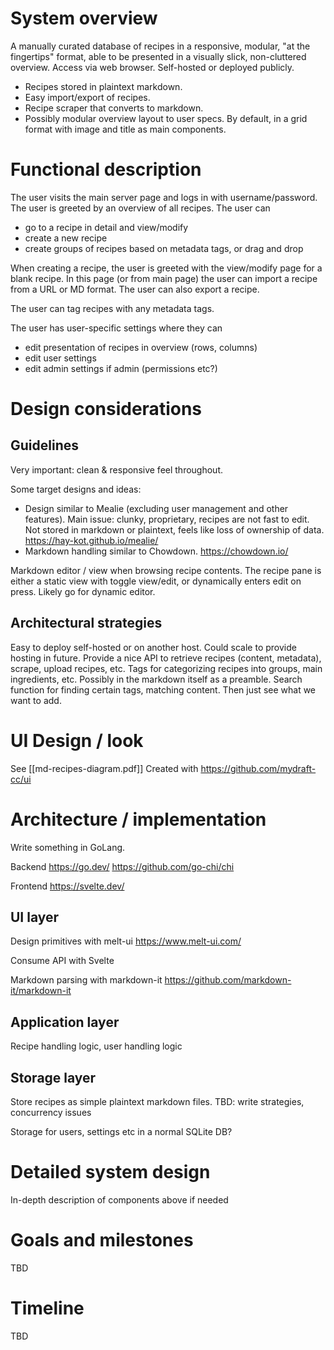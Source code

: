 # System overview

A manually curated database of recipes in a responsive, modular, "at the fingertips" format, able to be presented in a visually slick, non-cluttered overview. Access via web browser. Self-hosted or deployed publicly.

- Recipes stored in plaintext markdown. 
- Easy import/export of recipes. 
- Recipe scraper that converts to markdown. 
- Possibly modular overview layout to user specs. By default, in a grid format with image and title as main components.

# Functional description

The user visits the main server page and logs in with username/password.
The user is greeted by an overview of all recipes. The user can 

- go to a recipe in detail and view/modify 
- create a new recipe
- create groups of recipes based on metadata tags, or drag and drop

When creating a recipe, the user is greeted with the view/modify page for a blank recipe. In this page (or from main page) the user can import a recipe from a URL or MD format. The user can also export a recipe.

The user can tag recipes with any metadata tags.

The user has user-specific settings where they can

- edit presentation of recipes in overview (rows, columns)
- edit user settings
- edit admin settings if admin (permissions etc?)

# Design considerations

## Guidelines

Very important: clean & responsive feel throughout.

Some target designs and ideas:
- Design similar to Mealie (excluding user management and other features). Main issue: clunky, proprietary, recipes are not fast to edit. Not stored in markdown or plaintext, feels like loss of ownership of data. https://hay-kot.github.io/mealie/ 
- Markdown handling similar to Chowdown. https://chowdown.io/

Markdown editor / view when browsing recipe contents.
The recipe pane is either a static view with toggle view/edit, or dynamically enters edit on press.
Likely go for dynamic editor.

## Architectural strategies

Easy to deploy self-hosted or on another host. Could scale to provide hosting in future.
Provide a nice API to retrieve recipes (content, metadata), scrape, upload recipes, etc.
Tags for categorizing recipes into groups, main ingredients, etc. Possibly in the markdown itself as a preamble.
Search function for finding certain tags, matching content.
Then just see what we want to add.

# UI Design / look

See [[md-recipes-diagram.pdf]]
Created with https://github.com/mydraft-cc/ui

# Architecture / implementation

Write something in GoLang.

Backend
https://go.dev/
https://github.com/go-chi/chi

Frontend 
https://svelte.dev/

## UI layer

Design primitives with melt-ui 
https://www.melt-ui.com/

Consume API with Svelte

Markdown parsing with markdown-it
https://github.com/markdown-it/markdown-it

## Application layer

Recipe handling logic, user handling logic

## Storage layer

Store recipes as simple plaintext markdown files.
TBD: write strategies, concurrency issues

Storage for users, settings etc in a normal SQLite DB?

# Detailed system design

In-depth description of components above if needed 

# Goals and milestones

TBD

# Timeline 

TBD

